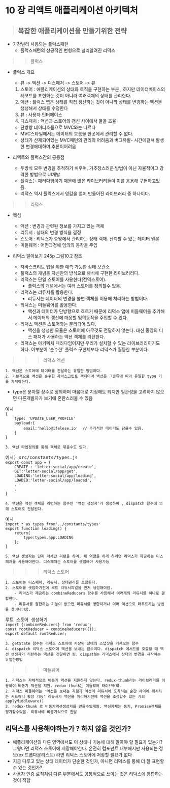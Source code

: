 # 10 장 리액트 애플리케이션 아키텍처
>## 복잡한 애플리케이션을 만들기위한 전략

 * 가장널리 사용되는 플럭스패턴
    * 플럭스패턴의 성공적인 변형으로 널리알려진 리덕스

>> 플럭스

* 플럭스 개요
    + 뷰 -> 액션 -> 디스패처 -> 스토어 -> 뷰

    1. 스토어 : 애플리케이션의 상태와 로직을 구현하는 부분 , 하지만 데이터베이스의 레코드를 표현하는 것이 아니라 여러객체의 상태를 관리한다.
    2. 액션 : 플럭스 앱은 상태를 직접 갱신하는 것이 아니라 상태를 변경하는 액션을 생성해서 상태를 수정한다
    3. 뷰 : 사용자 인터페이스
    4. 디스패처 : 액션과 스토어의 갱신 사이에서 둘을 조율

    + 단방향 데이터흐름으로 MVC와는 다르다
    + MVC스타일에서는 데이터의 흐름을 한곳에서 관리할 수 없다.
    + 상태가 산재되어있는 MVC패턴의 관리의 어려움과 버그유발- 시간에걸쳐 발생한 변경에대하여 추론이어려움

* 리액트와 플럭스간의 공통점
    + 두방식 모두 변경을 추적하기 쉬우며, 거추장스러운 방법이 아닌 자율적이고 강력한 방법으로 UI개발
    + 플럭스는 패러다임이기 때문에 많은 라이브러리들이 이를 응용해 구현하고있음.
    + 리덕스 역시 플럭스에서 영감을 얻어 만들어진 라이브러리 중 하나이다.

>> 리덕스
* 핵심
    + 액션 : 변경과 관련된 정보를 가지고 있는 객체
    + 리듀서 : 상태의 변경 방식을 결정
    + 스토어 : 리덕스가 중앙에서 관리하는 상태 객체. 신뢰할 수 있는 데이터 원본
    + 미들웨어 : 어떤과정에 임의의 동작을 주입

* 리덕스 알아보기 245p 그림10.2 참조
    + 자바스크리트 앱을 위한 예측 가능한 상태 보관소
    + 플럭스의 개념을 자신만의 방식으로 해석해 구현한 라이브러리다.
    + 리덕스는 단일 스토어를 사용한다(전역스토어).
        + 플럭스의 개념에서는 여러 스토어를 정의할수 있음.
    + 리덕스는 리듀서를 활용한다.
        + 리듀서는 데이터의 변경을 불변 객체를 이용해 처리하는 방법이다.
    + 리덕스는 미들웨어를 활용한다.
        + 액션과 데이터가 단방향으로 흐르기 때문에 리덕스 앱에 미들웨어를 추가해서 데이터의 갱신에 대응할 임의동작을 주입할 수 있다.
    + 리덕스 액션은 스토어와는 분리되어 있다.
        + 액션을 생성한 모듈은 스토어에 아무것도 전달하지 않는다. 대신 중앙의 디스 패처가 사용하는 액션 객체를 리턴한다.
    + 리덕스는 아키텍처 패러다임이지만 우리가 설치할 수 있는 라이브러리이기도 하다. 이부분이 '순수한' 플럭스 구현체보다 리덕스가 월등한 부분이다.

>>> 리덕스 액션

    1. 액션은 스토어에 데이터를 전달하는 유일한 방법이다.
    2. 기본적으로 액션은 순수한 자바스크립트 객제이며 액션은 그종류에 따라 유일한 type 키를 가져야한다.
+ type은 문자열 상수로 정의하며 마음대로 지정해도 되지만  일관성을 고려하지 않으면 다른개발자가 보기에 혼란스러울 수 있음
<pre>예시<code>
{ 
    type: 'UPDATE_USER_PROFILE'
    payload:{
        email:'hello@ifelese.io'  // 추가적인 데이터도 담을수 있음.
    }
}
</code></pre>
    3. 액션 타입정의를 통해 객체로 묶을수도 있다. 
<pre>예시) src/constants/types.js<code>
export const app = {
    CREATE : 'letter-social/app/create',
    GET:'letter-social/app/get',
    LOADING:'letter-social/app/loading',
    LOADED:'letter-social/app/loaded',
    .
    .
}
</code></pre>
    4. 액션은 액션 객체를 리턴하는 함수인 '액션 생성자'가 생성하며 , dispatch 함수에 의해 스토어로 전달된다.
<pre>예시<code>
import * as types from'../constants/types'
export function loading() {
    return{
        type:types.app.LOADING
    };
}
</code></pre> 
    5. 액션 생성자는 단지 객체만 리턴을 하며, 제 역할을 하게 하러면 리덕스가 제공하는 디스패처를 사용해야한다. 디스패처는 스토어를 셋업해야 사용가능

>>> 리덕스 스토어

    1. 스토어는 디스패처, 리듀서, 상태관리를 포함한다.
    2. 스토어를 셋업하기전에 루트 리듀서파일을 먼저 생성해야함. 
        - 리덕스가 제공하는 combineReducers 함수를 사용해서 여러개의 리듀서를 하나로 결합한다.
        - 리듀서를 결합하는 기능이 없으면 리듀서를 병합하거나 여러 액션으로 라우트하는 방법을 찾아내야함.
 <pre>루트 스토어 생성하기<code>
import {combineReducers} from 'redux';
const rootReducer = combineReducers({});
export default rootReducer;
</code></pre>
    3. getState 함수는 리덕스 스토어에 저장된 상태의 스냅샷을 가져오는 함수
    4. dispatch 리덕스 스토어에 액션을 보내는 함수이다. dispatch 메서드를 호출할 때 액션 생성자가 리턴하는 액션을 전달하면 됨. dispath는 리덕스에서 상태의 변경을 시작하는 유일한방법

>>> 미들웨어

    1. 리덕스는 자체적으로 비동기 액션을 지원하지 않는다. redux-thunk라는 라이브러리를 이용하여 비동기 액션을 지원. redux-thunk는 미들웨어 라이브러리.
    2. 리덕스 미들웨어는 '액션을 보내는 지점과 액션이 리듀서에 도착하는 순간 사이에 위치하는 서드파티 확장 기능' 리듀서가 액션을 처리하기전에 액션을 조작할수 있는 기회
    applyMiddleware()
    3. redux-thunk 로 비동기액션생성자를 만들수있게됨. 액션자체는 동기, Promise객체를 평가할수있음. 리듀서에 비동기식으로 전달


## 리덕스를 사용해야하는가 ? 하지 않을 것인가?
* 애플리케이션의 다른 영역에서도 이 상태나 기능에 대해 알아야 할 필요가 있는가? 그렇다면 리덕스 스토어에 저장해야한다. 온전히 컴포넌트 내부에서만 사용되는 정보(ex.드롭다운리스트) 라면 리덕스 스토어에 저장할 필요가 없다 
* 지금 다루고 있는 상태 데이터가 단순한 것인가, 아니면 리덕스를 통해 더 잘 표현할 수 있는 것인가?
* 사용자 인증 로직처럼 다른 부분에서도 공통적으로 쓰이는 것은 리덕스에 통합하는것이 적합

